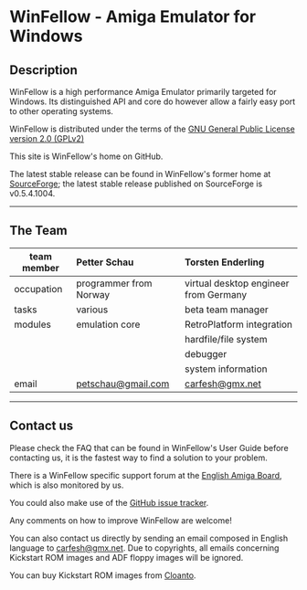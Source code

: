 # WinFellow - Amiga Emulator for Windows

## Description

WinFellow is a high performance Amiga Emulator primarily targeted for Windows. Its distinguished API and core do however allow a fairly easy port to other operating systems.

WinFellow is distributed under the terms of the [GNU General Public License version 2.0 (GPLv2)](http://www.gnu.org/licenses/old-licenses/gpl-2.0.html)

This site is WinFellow's home on GitHub.

The latest stable release can be found in WinFellow's former home at [SourceForge](https://sourceforge.net/projects/fellow/files/); the latest stable release published on SourceForge is v0.5.4.1004.

----------

## The Team


| team member | Petter Schau           | Torsten Enderling                     |
|-------------|:-----------------------|:--------------------------------------|
| occupation  | programmer from Norway | virtual desktop engineer from Germany |
| tasks       | various                | beta team manager                     |
| modules     | emulation core         | RetroPlatform integration             |
|             |                        | hardfile/file system                  |
|             |                        | debugger                              |
|             |                        | system information                    |
| email       | petschau@gmail.com     | carfesh@gmx.net                       |

----------

## Contact us

Please check the FAQ that can be found in WinFellow's User Guide before contacting us, it is the fastest way to find a solution to your problem.

There is a WinFellow specific support forum at the [English Amiga Board](http://eab.abime.net/forumdisplay.php?forumid=28), which is also monitored by us.

You could also make use of the [GitHub issue tracker](https://github.com/petschau/winfellow/issues).

Any comments on how to improve WinFellow are welcome!

You can also contact us directly by sending an email composed in English language to carfesh@gmx.net. Due to copyrights, all emails concerning Kickstart ROM images and ADF floppy images will be ignored. 

You can buy Kickstart ROM images from [Cloanto](http://www.amigaforever.com).